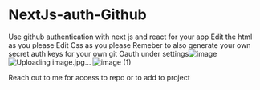 # NextJs-auth-Github
Use github authentication with next js and react for your app 
Edit the html as you please 
Edit Css as you please
Remeber to also generate your own secret auth keys for your own git Oauth under settings![image](https://user-images.githubusercontent.com/59091580/227733222-bc4be388-18e8-4e30-8dc3-a629e9825379.jpg)
![Uploading image.jpg…]()
![image (1)](https://user-images.githubusercontent.com/59091580/227733298-6841677d-aef8-4db1-a119-7d7ee30816a9.jpg)

Reach out to me for access to repo or to add to project
